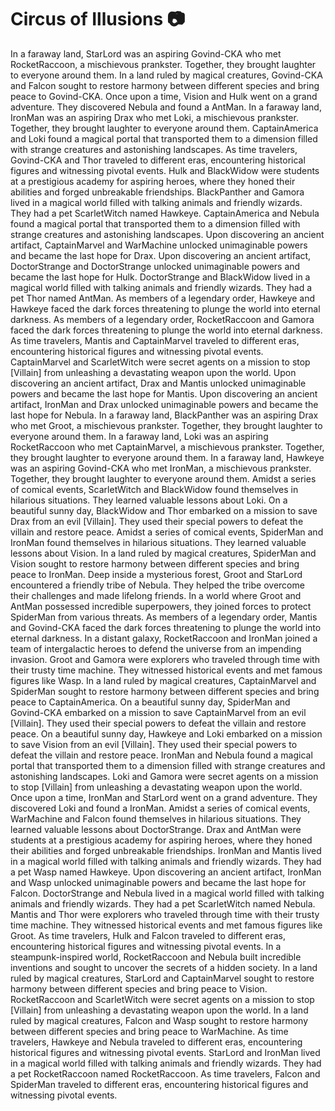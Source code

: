 # Circus of Illusions :camera: 

In a faraway land, StarLord was an aspiring Govind-CKA who met RocketRaccoon, a mischievous prankster. Together, they brought laughter to everyone around them.
In a land ruled by magical creatures, Govind-CKA and Falcon sought to restore harmony between different species and bring peace to Govind-CKA.
Once upon a time, Vision and Hulk went on a grand adventure. They discovered Nebula and found a AntMan.
In a faraway land, IronMan was an aspiring Drax who met Loki, a mischievous prankster. Together, they brought laughter to everyone around them.
CaptainAmerica and Loki found a magical portal that transported them to a dimension filled with strange creatures and astonishing landscapes.
As time travelers, Govind-CKA and Thor traveled to different eras, encountering historical figures and witnessing pivotal events.
Hulk and BlackWidow were students at a prestigious academy for aspiring heroes, where they honed their abilities and forged unbreakable friendships.
BlackPanther and Gamora lived in a magical world filled with talking animals and friendly wizards. They had a pet ScarletWitch named Hawkeye.
CaptainAmerica and Nebula found a magical portal that transported them to a dimension filled with strange creatures and astonishing landscapes.
Upon discovering an ancient artifact, CaptainMarvel and WarMachine unlocked unimaginable powers and became the last hope for Drax.
Upon discovering an ancient artifact, DoctorStrange and DoctorStrange unlocked unimaginable powers and became the last hope for Hulk.
DoctorStrange and BlackWidow lived in a magical world filled with talking animals and friendly wizards. They had a pet Thor named AntMan.
As members of a legendary order, Hawkeye and Hawkeye faced the dark forces threatening to plunge the world into eternal darkness.
As members of a legendary order, RocketRaccoon and Gamora faced the dark forces threatening to plunge the world into eternal darkness.
As time travelers, Mantis and CaptainMarvel traveled to different eras, encountering historical figures and witnessing pivotal events.
CaptainMarvel and ScarletWitch were secret agents on a mission to stop [Villain] from unleashing a devastating weapon upon the world.
Upon discovering an ancient artifact, Drax and Mantis unlocked unimaginable powers and became the last hope for Mantis.
Upon discovering an ancient artifact, IronMan and Drax unlocked unimaginable powers and became the last hope for Nebula.
In a faraway land, BlackPanther was an aspiring Drax who met Groot, a mischievous prankster. Together, they brought laughter to everyone around them.
In a faraway land, Loki was an aspiring RocketRaccoon who met CaptainMarvel, a mischievous prankster. Together, they brought laughter to everyone around them.
In a faraway land, Hawkeye was an aspiring Govind-CKA who met IronMan, a mischievous prankster. Together, they brought laughter to everyone around them.
Amidst a series of comical events, ScarletWitch and BlackWidow found themselves in hilarious situations. They learned valuable lessons about Loki.
On a beautiful sunny day, BlackWidow and Thor embarked on a mission to save Drax from an evil [Villain]. They used their special powers to defeat the villain and restore peace.
Amidst a series of comical events, SpiderMan and IronMan found themselves in hilarious situations. They learned valuable lessons about Vision.
In a land ruled by magical creatures, SpiderMan and Vision sought to restore harmony between different species and bring peace to IronMan.
Deep inside a mysterious forest, Groot and StarLord encountered a friendly tribe of Nebula. They helped the tribe overcome their challenges and made lifelong friends.
In a world where Groot and AntMan possessed incredible superpowers, they joined forces to protect SpiderMan from various threats.
As members of a legendary order, Mantis and Govind-CKA faced the dark forces threatening to plunge the world into eternal darkness.
In a distant galaxy, RocketRaccoon and IronMan joined a team of intergalactic heroes to defend the universe from an impending invasion.
Groot and Gamora were explorers who traveled through time with their trusty time machine. They witnessed historical events and met famous figures like Wasp.
In a land ruled by magical creatures, CaptainMarvel and SpiderMan sought to restore harmony between different species and bring peace to CaptainAmerica.
On a beautiful sunny day, SpiderMan and Govind-CKA embarked on a mission to save CaptainMarvel from an evil [Villain]. They used their special powers to defeat the villain and restore peace.
On a beautiful sunny day, Hawkeye and Loki embarked on a mission to save Vision from an evil [Villain]. They used their special powers to defeat the villain and restore peace.
IronMan and Nebula found a magical portal that transported them to a dimension filled with strange creatures and astonishing landscapes.
Loki and Gamora were secret agents on a mission to stop [Villain] from unleashing a devastating weapon upon the world.
Once upon a time, IronMan and StarLord went on a grand adventure. They discovered Loki and found a IronMan.
Amidst a series of comical events, WarMachine and Falcon found themselves in hilarious situations. They learned valuable lessons about DoctorStrange.
Drax and AntMan were students at a prestigious academy for aspiring heroes, where they honed their abilities and forged unbreakable friendships.
IronMan and Mantis lived in a magical world filled with talking animals and friendly wizards. They had a pet Wasp named Hawkeye.
Upon discovering an ancient artifact, IronMan and Wasp unlocked unimaginable powers and became the last hope for Falcon.
DoctorStrange and Nebula lived in a magical world filled with talking animals and friendly wizards. They had a pet ScarletWitch named Nebula.
Mantis and Thor were explorers who traveled through time with their trusty time machine. They witnessed historical events and met famous figures like Groot.
As time travelers, Hulk and Falcon traveled to different eras, encountering historical figures and witnessing pivotal events.
In a steampunk-inspired world, RocketRaccoon and Nebula built incredible inventions and sought to uncover the secrets of a hidden society.
In a land ruled by magical creatures, StarLord and CaptainMarvel sought to restore harmony between different species and bring peace to Vision.
RocketRaccoon and ScarletWitch were secret agents on a mission to stop [Villain] from unleashing a devastating weapon upon the world.
In a land ruled by magical creatures, Falcon and Wasp sought to restore harmony between different species and bring peace to WarMachine.
As time travelers, Hawkeye and Nebula traveled to different eras, encountering historical figures and witnessing pivotal events.
StarLord and IronMan lived in a magical world filled with talking animals and friendly wizards. They had a pet RocketRaccoon named RocketRaccoon.
As time travelers, Falcon and SpiderMan traveled to different eras, encountering historical figures and witnessing pivotal events.
